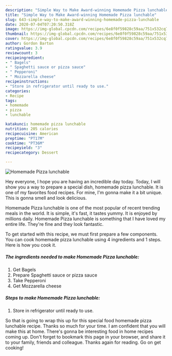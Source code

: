 ```yaml
---
description: "Simple Way to Make Award-winning Homemade Pizza lunchable"
title: "Simple Way to Make Award-winning Homemade Pizza lunchable"
slug: 643-simple-way-to-make-award-winning-homemade-pizza-lunchable
date: 2020-07-04T07:20:50.318Z
image: https://img-global.cpcdn.com/recipes/6e8f0f59828c59aa/751x532cq70/homemade-pizza-lunchable-recipe-main-photo.jpg
thumbnail: https://img-global.cpcdn.com/recipes/6e8f0f59828c59aa/751x532cq70/homemade-pizza-lunchable-recipe-main-photo.jpg
cover: https://img-global.cpcdn.com/recipes/6e8f0f59828c59aa/751x532cq70/homemade-pizza-lunchable-recipe-main-photo.jpg
author: Gordon Barton
ratingvalue: 3.9
reviewcount: 3
recipeingredient:
- " Bagels"
- " Spaghetti sauce or pizza sauce"
- " Pepperoni"
- " Mozzarella cheese"
recipeinstructions:
- "Store in refrigerator until ready to use."
categories:
- Recipe
tags:
- homemade
- pizza
- lunchable

katakunci: homemade pizza lunchable 
nutrition: 205 calories
recipecuisine: American
preptime: "PT17M"
cooktime: "PT36M"
recipeyield: "3"
recipecategory: Dessert

---
```



![Homemade Pizza lunchable](https://img-global.cpcdn.com/recipes/6e8f0f59828c59aa/751x532cq70/homemade-pizza-lunchable-recipe-main-photo.jpg)

Hey everyone, I hope you are having an incredible day today. Today, I will show you a way to prepare a special dish, homemade pizza lunchable. It is one of my favorites food recipes. For mine, I'm gonna make it a bit unique. This is gonna smell and look delicious.

Homemade Pizza lunchable is one of the most popular of recent trending meals in the world. It is simple, it's fast, it tastes yummy. It is enjoyed by millions daily. Homemade Pizza lunchable is something that I have loved my entire life. They're fine and they look fantastic.




To get started with this recipe, we must first prepare a few components. You can cook homemade pizza lunchable using 4 ingredients and 1 steps. Here is how you cook it.

<!--inarticleads1-->

##### The ingredients needed to make Homemade Pizza lunchable:

1. Get  Bagels
1. Prepare  Spaghetti sauce or pizza sauce
1. Take  Pepperoni
1. Get  Mozzarella cheese




<!--inarticleads2-->

##### Steps to make Homemade Pizza lunchable:

1. Store in refrigerator until ready to use.




So that is going to wrap this up for this special food homemade pizza lunchable recipe. Thanks so much for your time. I am confident that you will make this at home. There's gonna be interesting food in home recipes coming up. Don't forget to bookmark this page in your browser, and share it to your family, friends and colleague. Thanks again for reading. Go on get cooking!

